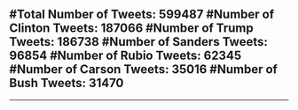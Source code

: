 #Total Number of Tweets: 599487 
#Number of Clinton Tweets: 187066
#Number of Trump Tweets: 186738
#Number of Sanders Tweets: 96854
#Number of Rubio Tweets: 62345
#Number of Carson Tweets: 35016
#Number of Bush Tweets: 31470
---
---
